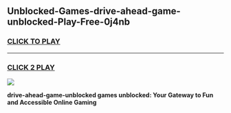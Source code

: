 
## Unblocked-Games-drive-ahead-game-unblocked-Play-Free-0j4nb
<h3>
<a href="https://premium76.site?title=drive-ahead-game-unblocked&ref=23A">CLICK TO PLAY</a></h3>
<hr>

<h3>
<a href="https://premium76.site?title=drive-ahead-game-unblocked&ref=23A">CLICK 2 PLAY</a>
  
</h3>

<a href="https://premium76.site?title=drive-ahead-game-unblocked&ref=23A"><img src="https://clearcache.store/games.png"></a>


**drive-ahead-game-unblocked games unblocked: Your Gateway to Fun and Accessible Online Gaming**
